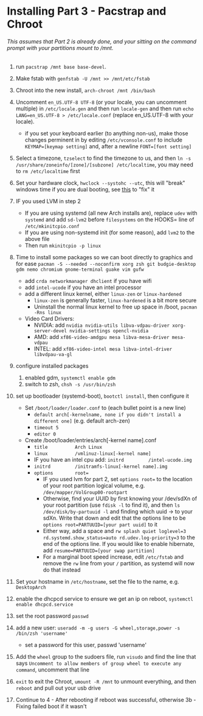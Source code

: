 # Installing Part 3 - Pacstrap and Chroot
###### This assumes that Part 2 is already done, and your sitting on the command prompt with your partitions mount to /mnt.

1) run ```pacstrap /mnt base base-devel```.
2) Make fstab with ```genfstab -U /mnt >> /mnt/etc/fstab```
3) Chroot into the new install, ```arch-chroot /mnt /bin/bash```
4) Uncomment ```en_US.UTF-8 UTF-8``` (or your locale, you can uncomment multiple) in ```/etc/locale.gen``` and then run ```locale-gen``` and then run ```echo LANG=en_US.UTF-8 > /etc/locale.conf``` (replace en_US.UTF-8 with your locale).
	* if you set your keyboard earlier (to anything non-us), make those changes perminent in by editing ```/etc/vconsole.conf``` to include ```KEYMAP=[keymap setting]``` and, after a newline ```FONT=[font setting]```
5) Select a timezone, ```tzselect``` to find the timezone to us, and then ```ln -s /usr/share/zoneinfo/[zone]/[subzone] /etc/localtime```, you may need to ```rm /etc/localtime``` first
6) Set your hardware clock, ```hwclock --systohc --utc```, this will "break" windows time if you are dual booting, see [this](https://wiki.archlinux.org/index.php/Time#UTC_in_Windows) to "fix" it
7) IF you used LVM in step 2
	* If you are using systemd (all new Arch installs are), replace ``udev`` with ```systemd``` and add ```sd-lvm2``` before ```filesystems``` on the HOOKS= line of ```/etc/mkinitcpio.conf```
	* If you are using non-systemd init (for some reason), add ```lvm2``` to the above file
	* Then run ```mkinitcpio -p linux```
8) Time to install some packages so we can boot directly to graphics and for ease  ```pacman -S --needed --noconfirm xorg zsh git budgie-desktop gdm nemo chromium gnome-terminal guake vim gufw```
	* add ```crda networkmanager dhclient``` if you have wifi
	* add ```intel-ucode``` if you have an intel processor
	* add a different linux kernel, either ```linux-zen``` or ```linux-hardened```
		* ```linux-zen``` is generally faster, ```linux-hardened``` is a bit more secure
		* Uninstall the normal linux kernel to free up space in /boot, ```pacman -Rns linux``` 
	* Video Card Drivers:
		* NVIDIA: add ```nvidia nvidia-utils libva-vdpau-driver xorg-server-devel nvidia-settings opencl-nvidia```
		* AMD: add ```xf86-video-amdgpu mesa libva-mesa-driver mesa-vdpau```
		* INTEL: add ```xf86-video-intel mesa libva-intel-driver libvdpau-va-gl```
9) configure installed packages
	1) enabled gdm, ```systemctl enable gdm```
    2) switch to zsh, ```chsh -s /usr/bin/zsh```
10) set up bootloader (systemd-boot), ```bootctl install```, then configure it
	* Set ```/boot/loader/loader.conf``` to (each bullet point is a new line)
		* ```default arch[-kernelname, none if you didn't install a different one]``` (e.g. default arch-zen)
		* ```timeout 5```
		*  ```editor 0```
	* Create /boot/loader/entries/arch[-kernel name].conf
		* ```title          Arch Linux```
		* ```linux          /vmlinuz-linux[-kernel name]```
		* IF you have an intel cpu add: ```initrd         /intel-ucode.img```
		* ```initrd         /initramfs-linux[-kernel name].img```
		* ```options        root=```
			* IF you used lvm for part 2, set ```options root=``` to the location of your root partition logical volume, e.g. ```/dev/mapper/VolGroup00-rootpart```
			* Otherwise, find your UUID by first knowing your /dev/sdXn of your root partition (use ```fdisk -l``` to find it), and then ```ls /dev/disk/by-partuuid -l``` and finding which uuid -> to your sdXn.  Write that down and edit that the options line to be ```options root=PARTUUID=[your part uuid]``` to it
			* Either way, add a space and ```rw splash quiet loglevel=3 rd.systemd.show_status=auto rd.udev.log-priority=3``` to the end of the options line.  If you would like to enable hibernate, add ```resume=PARTUUID=[your swap partition]```
			* For a marginal boot speed increase, edit ```/etc/fstab``` and remove the ```rw``` line from your ```/``` partition, as systemd will now do that instead

11) Set your hostname in ```/etc/hostname```, set the file to the name, e.g. ```DesktopArch```
12) enable the dhcpcd service to ensure we get an ip on reboot, ```systemctl enable dhcpcd.service```
13) set the root password ```passwd```
14) add a new user: ```useradd -m -g users -G wheel,storage,power -s /bin/zsh 'username'```
	* set a password for this user, passwd 'username'
15) Add the ```wheel``` group to the sudoers file, run ```visudo``` and find the line that says ```Uncomment to allow members of group wheel to execute any command```, uncomment that line
15) ```exit``` to exit the Chroot, ```umount -R /mnt``` to unmount everything, and then ```reboot``` and pull out your usb drive
16) Continue to 4 - After rebooting if reboot was successful, otherwise 3b - Fixing failed boot if it wasn't
